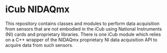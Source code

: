 iCub NIDAQmx
============

This repository contains classes and modules to perform data acquisition from sensors that are not embodied in the iCub using National Instruments (NI) cards and proprietary libraries.
There is one iCub module which relies on a C++ wrapper of the NIDAQmx proprietary NI data acquisition API to acquire data from such sensors.
